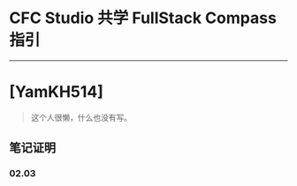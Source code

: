 # CFC Studio 共学 FullStack Compass 指引
---
# [YamKH514]

> 这个人很懒，什么也没有写。

## 笔记证明

<!-- Content_START -->

### 02.03

<!-- Content_END -->

